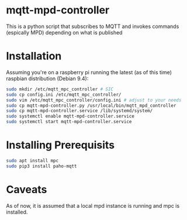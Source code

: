 # mqtt-mpd-controller
This is  a python script that subscribes to MQTT and invokes commands (espically MPD) depending on what is published

# Installation

Assuming you're on a raspberry pi running the latest (as of this time) raspbian distribution (Debian 9.4):
```sh
sudo mkdir /etc/mqtt_mpc_controller # SIC
sudo cp config.ini /etc/mqtt_mpc_controller/
sudo vim /etc/mqtt_mpc_controller/config.ini # adjust to your needs
sudo cp mqtt-mpd-controller.py /usr/local/bin/mqtt_mpd_controller
sudo cp mqtt-mpd-controller.service /lib/systemd/system/
sudo systemctl enable mqtt-mpd-controller.service
sudo systemctl start mqtt-mpd-controller.service
```

# Installing Prerequisits

```sh
sudo apt install mpc
sudo pip3 install paho-mqtt
```

# Caveats

As of now, it is assumed that a local mpd instance is running and mpc is installed.

